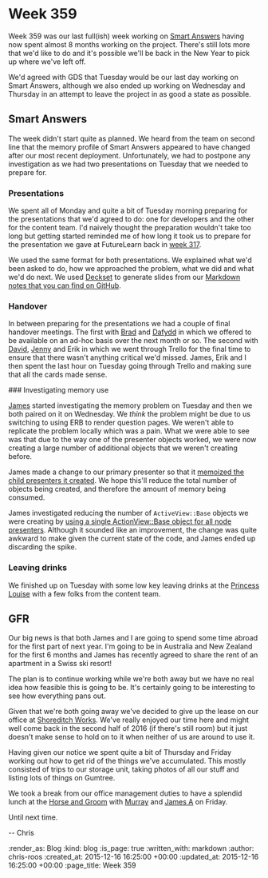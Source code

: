 Week 359
========

Week 359 was our last full(ish) week working on [Smart Answers][smart-answers] having now spent almost 8 months working on the project. There's still lots more that we'd like to do and it's possible we'll be back in the New Year to pick up where we've left off.

We'd agreed with GDS that Tuesday would be our last day working on Smart Answers, although we also ended up working on Wednesday and Thursday in an attempt to leave the project in as good a state as possible.

## Smart Answers

The week didn't start quite as planned. We heard from the team on second line that the memory profile of Smart Answers appeared to have changed after our most recent deployment. Unfortunately, we had to postpone any investigation as we had two presentations on Tuesday that we needed to prepare for.

### Presentations

We spent all of Monday and quite a bit of Tuesday morning preparing for the presentations that we'd agreed to do: one for developers and the other for the content team. I'd naively thought the preparation wouldn't take too long but getting started reminded me of how long it took us to prepare for the presentation we gave at FutureLearn back in [week 317][week-317].

We used the same format for both presentations. We explained what we'd been asked to do, how we approached the problem, what we did and what we'd do next. We used [Deckset][deckset-app] to generate slides from our [Markdown notes that you can find on GitHub][gds-presentations].

### Handover

In between preparing for the presentations we had a couple of final handover meetings. The first with [Brad][brad-wright] and [Dafydd][dafydd-vaughn] in which we offered to be available on an ad-hoc basis over the next month or so. The second with [David][david-singleton], [Jenny][jenny-duckett] and Erik in which we went through Trello for the final time to ensure that there wasn't anything critical we'd missed. James, Erik and I then spent the last hour on Tuesday going through Trello and making sure that all the cards made sense.

### Investigating memory use

[James][james-mead] started investigating the memory problem on Tuesday and then we both paired on it on Wednesday. We _think_ the problem might be due to us switching to using ERB to render question pages. We weren't able to replicate the problem locally which was a pain. What we were able to see was that due to the way one of the presenter objects worked, we were now creating a large number of additional objects that we weren't creating before.

James made a change to our primary presenter so that it [memoized the child presenters it created][smart-answers-pr-2172]. We hope this'll reduce the total number of objects being created, and therefore the amount of memory being consumed.

James investigated reducing the number of `ActiveView::Base` objects we were creating by [using a single ActionView::Base object for all node presenters][smart-answers-pr-2176]. Although it sounded like an improvement, the change was quite awkward to make given the current state of the code, and James ended up discarding the spike.

### Leaving drinks

We finished up on Tuesday with some low key leaving drinks at the [Princess Louise][princess-louise-holborn] with a few folks from the content team.

## GFR

Our big news is that both James and I are going to spend some time abroad for the first part of next year. I'm going to be in Australia and New Zealand for the first 6 months and James has recently agreed to share the rent of an apartment in a Swiss ski resort!

The plan is to continue working while we're both away but we have no real idea how feasible this is going to be. It's certainly going to be interesting to see how everything pans out.

Given that we're both going away we've decided to give up the lease on our office at [Shoreditch Works][shoreditch-works]. We've really enjoyed our time here and might well come back in the second half of 2016 (if there's still room) but it just doesn't make sense to hold on to it when neither of us are around to use it.

Having given our notice we spent quite a bit of Thursday and Friday working out how to get rid of the things we've accumulated. This mostly consisted of trips to our storage unit, taking photos of all our stuff and listing lots of things on Gumtree.

We took a break from our office management duties to have a splendid lunch at the [Horse and Groom][horse-and-groom] with [Murray][murray-steele] and [James A][james-adam] on Friday.

Until next time.

-- Chris

[brad-wright]: https://twitter.com/bradwright
[dafydd-vaughn]: https://dafyddvaughan.uk/
[david-singleton]: http://dsingleton.co.uk/
[deckset-app]: http://www.decksetapp.com/
[gds-presentations]: https://github.com/freerange/gds-presentations
[horse-and-groom]: http://thehorseandgroom.net/
[james-adam]: http://lazyatom.com/
[james-mead]: /james-mead
[jenny-duckett]: https://twitter.com/jenny_duckett
[murray-steele]: https://twitter.com/#!/hlame
[princess-louise-holborn]: http://princesslouisepub.co.uk/
[shoreditch-works]: http://shoreditchworks.com/
[smart-answers]: https://github.com/alphagov/smart-answers
[smart-answers-pr-2172]: https://github.com/alphagov/smart-answers/pull/2172
[smart-answers-pr-2176]: https://github.com/alphagov/smart-answers/pull/2176
[week-317]: /week-317

:render_as: Blog
:kind: blog
:is_page: true
:written_with: markdown
:author: chris-roos
:created_at: 2015-12-16 16:25:00 +00:00
:updated_at: 2015-12-16 16:25:00 +00:00
:page_title: Week 359
